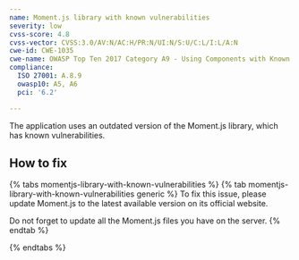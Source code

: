 ```yaml
---
name: Moment.js library with known vulnerabilities
severity: low
cvss-score: 4.8
cvss-vector: CVSS:3.0/AV:N/AC:H/PR:N/UI:N/S:U/C:L/I:L/A:N
cwe-id: CWE-1035
cwe-name: OWASP Top Ten 2017 Category A9 - Using Components with Known Vulnerabilities
compliance:
  ISO 27001: A.8.9
  owasp10: A5, A6
  pci: '6.2'

---            
```


The application uses an outdated version of the Moment.js library, which has known vulnerabilities.

## How to fix

{% tabs momentjs-library-with-known-vulnerabilities %}
{% tab momentjs-library-with-known-vulnerabilities generic %}
To fix this issue, please update Moment.js to the latest available version on its official website.

Do not forget to update all the Moment.js files you have on the server.
{% endtab %}

{% endtabs %}
